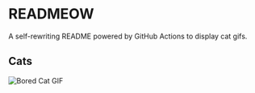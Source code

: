 # READMEOW

A self-rewriting README powered by GitHub Actions to display cat gifs.

## Cats

![Bored Cat GIF](https://media2.giphy.com/media/mlvseq9yvZhba/200.gif?cid=9acd02dat3gpfgse9o68ceoqgxfdze9luhz6cnrtutiwt7xq&ep=v1_gifs_search&rid=200.gif&ct=g)
